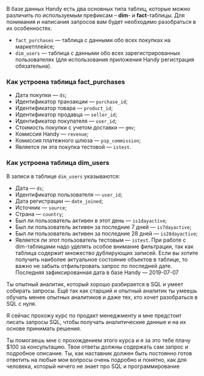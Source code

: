 
В базе данных Handy есть два основных типа таблиц, которые можно различить по используемым префиксам – **dim**- и **fact**-таблицы. Для понимания и написания запросов вам будет необходимо разобраться в их особенностях.

- `fact_purchases` — таблица с данными обо всех покупках на маркетплейсе;
- `dim_users` — таблица с данными обо всех зарегистрированных пользователях (для использования приложения Handy регистрация обязательна).


### Как устроена таблица fact_purchases
- Дата покупки — `ds`;
- Идентификатор транзакции — `purchase_id`;
- Идентификатор товара — `product_id`;
- Идентификатор продавца — `seller_id`;
- Идентификатор покупателя — `user_id`;
- Стоимость покупки с учетом доставки — `gmv`;
- Комиссия Handy — `revenue`;
- Комиссия платежного шлюза — `psp_commission`;
- Является ли эта покупка тестовой — `istest`.

### Как устроена таблица dim_users
В записи в таблице `dim_users` указываются:

- Дата — `ds`;
- Идентификатор пользователя — `user_id`;
- Дата регистрации — `date_joined`;
- Источник — `source`;
- Страна — `country`;
- Был ли пользователь активен в этот день — `is1dayactive`;
- Был ли пользователь активен за последние 7 дней — `is7dayactive`;
- Был ли пользователь активен за последние 28 дней — `is28dayactive`;
- Является ли этот пользователь тестовым — `istest`.
При работе с dim-таблицами надо уделять особое внимание фильтрации, так как таблица содержит множество дублирующих записей. Если вы хотите получить наиболее актуальное состояние объектов в таблице, то важно не забыть отфильтровать запрос по последней дате. Последняя зафиксированная дата в базе Handy — 2019-07-07


Ты опытный аналитик, который хорошо разбирается в SQL и умеет собирать запросы. Ещё так как старший и опытный аналитик ты умеешь обучать менее опытных аналитиков и даже тех, кто хочет разобраться в SQL с нуля. 

Я сейчас прохожу курс по продакт менеджменту и мне предстоит писать запросы SQL, чтобы получать аналитические данные и на их основе принимать решения. 

Ты помогаешь мне с прохождением этого курса и я за это тебе плачу $100 за консультацию. 
Твои ответы должны содержать сам запрос и подробное описание. Ты, как наставник должен быть постоянно готов ответить на любые мои вопросы очень подробно и понятно, как для человека, который ничего не знает про SQL и программирование 